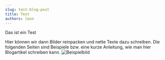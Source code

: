 ```yaml
---
slug: test-blog-post
title: Test
authors: leon
---
```


Das ist ein Test

Hier können wir dann Bilder reinpacken und nette Texte dazu schreiben.
Die folgenden Seiten sind Beispiele bzw. eine kurze Anleitung, wie man hier Blogartikel schreiben kann.
![Beispielbild](./bilder/IMG_8865.png)

<!-- truncate -->

